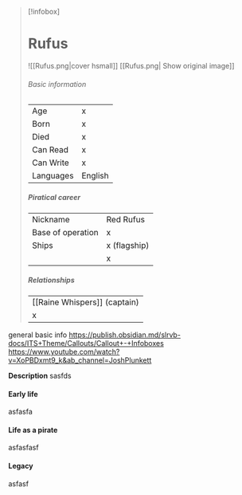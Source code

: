 > [!infobox]
> # Rufus
> ![[Rufus.png|cover hsmall]]
> [[Rufus.png| Show original image]]
> ###### Basic information
> |  |  |
> | ---- | ---- |
> | Age | x |
> | Born | x |
> | Died | x |
> | Can Read | x |
> | Can Write | x |
> | Languages | English |
> ##### Piratical career
> |  |  |
> | ---- | ---- |
> | Nickname | Red Rufus |
> | Base of operation | x |
> | Ships |  x (flagship) |
> |  | x |
>  ##### Relationships
> |  |
> | ---- |
> | [[Raine Whispers]] (captain) |
> | x |


general basic info
https://publish.obsidian.md/slrvb-docs/ITS+Theme/Callouts/Callout+-+Infoboxes
https://www.youtube.com/watch?v=XoPBDxmt9_k&ab_channel=JoshPlunkett

**Description**
sasfds

#### Early life
asfasfa

#### Life as a pirate
asfasfasf

#### Legacy
asfasf
